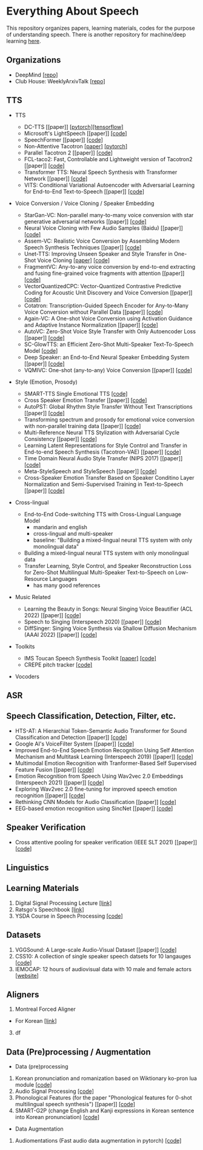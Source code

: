 # Everything About Speech
This repository organizes papers, learning materials, codes for the purpose of understanding speech. There is another repository for machine/deep learning [here](https://github.com/jinny1208/All-Resources-Related-to-ML-DL).

## Organizations
* DeepMind [[repo]](https://github.com/deepmind/deepmind-research)
* Club House: WeeklyArxivTalk [[repo]](https://github.com/jungwoo-ha/WeeklyArxivTalk)

## TTS
* TTS
  - DC-TTS [[paper]] [[pytorch]](https://github.com/chaiyujin/dctts-pytorch)[[tensorflow]](https://github.com/Kyubyong/dc_tts)
  - Microsoft's LightSpeech [[paper]] [[code]](https://github.com/microsoft/NeuralSpeech)
  - SpeechFormer [[paper]] [[code]](https://github.com/HappyColor/SpeechFormer)
  - Non-Attentive Tacotron [[paper]]() [[pytorch]](https://github.com/JoungheeKim/Non-Attentive-Tacotron)
  - Parallel Tacotron 2 [[paper]] [[code]](https://github.com/keonlee9420/Parallel-Tacotron2)
  - FCL-taco2: Fast, Controllable and Lightweight version of Tacotron2 [[paper]] [[code]](https://github.com/Wendison/FCL-taco2)
  - Transformer TTS: Neural Speech Synthesis with Transformer Network [[paper]] [[code]](https://github.com/soobinseo/Transformer-TTS)
  - VITS: Conditional Variational Autoencoder with Adversarial Learning for End-to-End Text-to-Speech [[paper]] [[code]](https://github.com/jaywalnut310/vits)


* Voice Conversion / Voice Cloning / Speaker Embedding
  - StarGan-VC: Non-parallel many-to-many voice conversion with star generative adversarial networks [[paper]] [[code]](https://github.com/liusongxiang/StarGAN-Voice-Conversion)
  - Neural Voice Cloning with Few Audio Samples (Baidu) [[paper]]  [[code]](https://github.com/VisionBrain/Neural_Voice_Cloning)
  - Assem-VC: Realistic Voice Conversion by Assembling Modern Speech Synthesis Techniques [[paper]] [[code]](https://github.com/mindslab-ai/assem-vc)
  - Unet-TTS: Improving Unseen Speaker and Style Transfer in One-Shot Voice Cloning [[paper]](https://arxiv.org/abs/2109.11115) [[code]](https://github.com/CMsmartvoice/One-Shot-Voice-Cloning)
  - FragmentVC: Any-to-any voice conversion by end-to-end extracting and fusing fine-grained voice fragments with attention [[paper]] [[code]](https://github.com/yistLin/FragmentVC)
  - VectorQuantizedCPC: Vector-Quantized Contrastive Predictive Coding for Acoustic Unit Discovery and Voice Conversion [[paper]] [[code]](https://github.com/bshall/VectorQuantizedCPC)
  - Cotatron: Transcription-Guided Speech Encoder for Any-to-Many Voice Conversion without Parallel Data [[paper]] [[code]](https://github.com/mindslab-ai/cotatron)
  - Again-VC: A One-shot Voice Conversion using Activation Guidance and Adaptive Instance Normalization [[paper]] [[code]](https://github.com/KimythAnly/AGAIN-VC)
  - AutoVC: Zero-Shot Voice Style Transfer with Only Autoencoder Loss [[paper]] [[code]](https://github.com/auspicious3000/autovc)
  - SC-GlowTTS: an Efficient Zero-Shot Multi-Speaker Text-To-Speech Model [[code]](https://github.com/Edresson/SC-GlowTTS)
  - Deep Speaker: an End-to-End Neural Speaker Embedding System [[paper]] [[code]](https://github.com/philipperemy/deep-speaker)
  - VQMIVC: One-shot (any-to-any) Voice Conversion [[paper]] [[code]](https://github.com/Wendison/VQMIVC)

* Style (Emotion, Prosody)
  - SMART-TTS Single Emotional TTS [[code]](https://github.com/SMART-TTS/SMART-Single_Emotional_TTS)
  - Cross Speaker Emotion Transfer [[paper]] [[code]](https://github.com/keonlee9420/Cross-Speaker-Emotion-Transfer)
  - AutoPST: Global Rhythm Style Transfer Without Text Transcriptions [[paper]] [[code]](https://github.com/auspicious3000/AutoPST)
  - Transforming spectrum and prosody for emotional voice conversion with non-parallel training data [[paper]] [[code]](https://github.com/KunZhou9646/emotional-voice-conversion-with-CycleGAN-and-CWT-for-Spectrum-and-F0)
  - Multi-Reference Neural TTS Stylization with Adversarial Cycle Consistency [[paper]] [[code]](https://github.com/entn-at/acc-tacotron2)
  - Learning Latent Representations for Style Control and Transfer in End-to-end Speech Synthesis (Tacotron-VAE) [[paper]] [[code]](https://github.com/jinhan/tacotron2-vae)
  - Time Domain Neural Audio Style Transfer (NIPS 2017) [[paper]] [[code]](https://github.com/pkmital/time-domain-neural-audio-style-transfer)
  - Meta-StyleSpeech and StyleSpeech [[paper]] [[code]](https://github.com/KevinMIN95/StyleSpeech)
  - Cross-Speaker Emotion Transfer Based on Speaker Conditino Layer Normalization and Semi-Supervised Training in Text-to-Speech [[paper]] [[code]](https://github.com/keonlee9420/Cross-Speaker-Emotion-Transfer)

* Cross-lingual
  - End-to-End Code-switching TTS with Cross-Lingual Language Model
    - mandarin and english
    - cross-lingual and multi-speaker
    - baseline: "Building a mixed-lingual neural TTS system with only monolingual data"
  - Building a mixed-lingual neural TTS system with only monolingual data
  - Transfer Learning, Style Control, and Speaker Reconstruction Loss for Zero-Shot Multilingual Multi-Speaker Text-to-Speech on Low-Resource Languages
    - has many good references

* Music Related
  - Learning the Beauty in Songs: Neural Singing Voice Beautifier (ACL 2022) [[paper]] [[code]](https://github.com/MoonInTheRiver/NeuralSVB)
  - Speech to Singing (Interspeech 2020) [[paper]] [[code]](https://github.com/ericwudayi/speech2singing)
  - DiffSinger: Singing Voice Synthesis via Shallow Diffusion Mechanism (AAAI 2022) [[paper]] [[code]](https://github.com/MoonInTheRiver/DiffSinger)

* Toolkits
  - IMS Toucan Speech Synthesis Toolkit [[paper]](http://festvox.org/blizzard/bc2021/BC21_IMS.pdf) [[code]](https://github.com/DigitalPhonetics/IMS-Toucan)
  - CREPE pitch tracker [[code]](https://github.com/maxrmorrison/torchcrepe)

* Vocoders

## ASR

## Speech Classification, Detection, Filter, etc.
- HTS-AT: A Hierarchial Token-Semantic Audio Transformer for Sound Classification and Detection [[paper]] [[code]](https://github.com/RetroCirce/HTS-Audio-Transformer)
- Google AI's VoiceFilter System [[paper]] [[code]](https://github.com/mindslab-ai/voicefilter)
- Improved End-to-End Speech Emotion Recognition Using Self Attention Mechanism and Multitask Learning (Interspeech 2019) [[paper]] [[code]](https://github.com/KrishnaDN/speech-emotion-recognition-using-self-attention)
- Multimodal Emotion Recognition with Tranformer-Based Self Supervised Feature Fusion [[paper]] [[code]](https://github.com/shamanez/Self-Supervised-Embedding-Fusion-Transformer)
- Emotion Recognition from Speech Using Wav2vec 2.0 Embeddings (Interspeech 2021) [[paper]] [[code]](https://github.com/habla-liaa/ser-with-w2v2)
- Exploring Wav2vec 2.0 fine-tuning for improved speech emotion recognition [[paper]] [[code]](https://github.com/b04901014/FT-w2v2-ser)
- Rethinking CNN Models for Audio Classification [[paper]] [[code]](https://github.com/kamalesh0406/Audio-Classification)
- EEG-based emotion recognition using SincNet [[paper]] [[code]](https://github.com/meiyor/SincNet-for-Autism-EEG-based-Emotion-Recognition)

## Speaker Verification
- Cross attentive pooling for speaker verification (IEEE SLT 2021) [[paper]] [[code]](https://github.com/seongmin-kye/CAP)

## Linguistics

## Learning Materials
1. Digital Signal Processing Lecture [[link]](https://github.com/spatialaudio/digital-signal-processing-lecture)
2. Ratsgo's Speechbook [[link]](https://github.com/ratsgo/speechbook)
3. YSDA Course in Speech Processing [[code]](https://github.com/yandexdataschool/speech_course)

## Datasets
1. VGGSound: A Large-scale Audio-Visual Dataset [[paper]] [[code]](https://github.com/hche11/VGGSound)
2. CSS10: A collection of single speaker speech datsets for 10 langauges [[code]](https://github.com/Kyubyong/css10)
3. IEMOCAP: 12 hours of audiovisual data with 10 male and female actors [[website](https://sail.usc.edu/iemocap/iemocap_release.htm)]

## Aligners
1. Montreal Forced Aligner
  - For Korean [[link](https://chldkato.tistory.com/195)]
3. df

## Data (Pre)processing / Augmentation
* Data (pre)processing
1. Korean pronunciation and romanization based on Wiktionary ko-pron lua module [[code]](https://github.com/kord123/ko_pron)
2. Audio Signal Processing [[code]](https://github.com/sooftware/Audio-Signal-Processing)
3. Phonological Features (for the paper "Phonological features for 0-shot multilingual speech synthesis") [[paper]] [[code]](https://github.com/papercup-open-source/phonological-features)
4. SMART-G2P (change English and Kanji expressions in Korean sentence into Korean pronunciation) [[code]](https://github.com/SMART-TTS/SMART-G2P)

* Data Augmentation
1. Audiomentations (Fast audio data augmentation in pytorch) [[code]](https://github.com/asteroid-team/torch-audiomentations)
